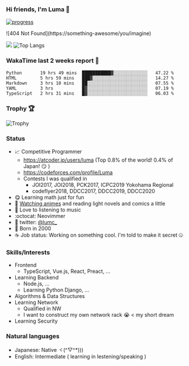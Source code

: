 ### Hi friends, I'm Luma 🌟

[![progress](https://github.com/LumaKernel/LumaKernel/workflows/progress/badge.svg)](https://github.com/LumaKernel/LumaKernel/actions?query=workflow%3Aprogress)

!\[404 Not Found\](https:<span></span>//something-awesome/you/imagine)

![](https://github-readme-stats.vercel.app/api?username=LumaKernel&count_private=true)
![Top Langs](https://github-readme-stats.vercel.app/api/top-langs/?username=LumaKernel&layout=compact)

### WakaTime last 2 weeks report 🐾

<!--START_SECTION:waka-->
```text
Python       19 hrs 49 mins  ███████████▓░░░░░░░░░░░░░   47.22 % 
HTML         5 hrs 59 mins   ███▓░░░░░░░░░░░░░░░░░░░░░   14.27 % 
Markdown     3 hrs 10 mins   ██░░░░░░░░░░░░░░░░░░░░░░░   07.55 % 
YAML         3 hrs           █▓░░░░░░░░░░░░░░░░░░░░░░░   07.19 % 
TypeScript   2 hrs 31 mins   █▓░░░░░░░░░░░░░░░░░░░░░░░   06.03 % 
```
<!--END_SECTION:waka-->

### Trophy 🏆

![Trophy](https://github-profile-trophy.vercel.app/?username=LumaKernel&row=1&column=8)

### Status

- 📈 Competitive Programmer
  + https://atcoder.jp/users/luma (Top 0.8% of the world! 0.4% of Japan! :smirk: )
  + https://codeforces.com/profile/Luma
  + Contests I was qualified in
    - <span title="日本情報オリンピック">JOI2017, JOI2018</span>, <span title="パソコン甲子園">PCK2017</span>, <span title="International Collagiate Programming Contest">ICPC2019 Yokohama Regional</span>
    - codeflyer2018, <span title="ディスカバリーチャンネルコードコンテスト, ちなみに2018は存在しない">DDCC2017, DDCC2019, DDCC2020</span>
- 😋 Learning math just for fun
- 🗾 [Watching animes](https://scrapbox.io/luma/%E3%82%A2%E3%83%8B%E3%83%A1) and reading light novels and comics a little
- 🎵 Love to listening to music
- :octocat: Neovimmer
- 🔵 twitter: [@lumc_](https://twitter.com/lumc_)
- 🥳 Born in 2000
- ☕ Job status: Working on something cool. I'm told to make it secret 🤐


### Skills/Interests

- Frontend
  - TypeScript, Vue.js, React, Preact, ...
- Learning Backend
  - Node.js, ...
  - Learning Python Django, ...
- Algorithms & Data Structures
- Learning Network
  - Qualified in <span title="ネットワークスペシャリスト">NW</span>
  - I want to construct my own network rack 😭 < my short dream
- Learning Security

### Natural languages

- Japanese: Native ヾ(^▽^*)))
- English: Intermediate ( learning in lestening/speaking )

